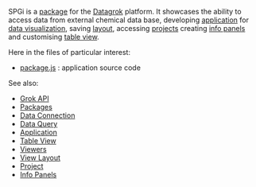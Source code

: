 SPGi is a [package](https://datagrok.ai/help/develop/develop#packages) for the [Datagrok](https://datagrok.ai) platform.
It showcases the ability to access data from external chemical data base, developing 
[application](https://datagrok.ai/help/develop/how-to/build-an-app) for [data visualization](https://datagrok.ai/help/visualize/viewers), 
saving [layout](https://datagrok.ai/help/visualize/view-layout), accessing [projects](https://datagrok.ai/help/overview/project)
creating [info panels](https://datagrok.ai/help/discover/info-panels) and customising [table view](https://datagrok.ai/help/overview/table-view).

Here in the files of particular interest:

* [package.js](https://github.com/datagrok-ai/public/blob/master/packages/Sdtm/detectors.js)
  : application source code
  

See also: 
  * [Grok API](https://datagrok.ai/help/develop/js-api)
  * [Packages](https://datagrok.ai/help/develop/develop#packages)
  * [Data Connection](https://datagrok.ai/help/access/data-connection)
  * [Data Query](https://datagrok.ai/help/access/data-query)
  * [Application](https://datagrok.ai/help/develop/how-to/build-an-app)
  * [Table View](https://datagrok.ai/help/overview/table-view)
  * [Viewers](https://datagrok.ai/help/visualize/viewers)
  * [View Layout](https://datagrok.ai/help/visualize/view-layout)
  * [Project](https://datagrok.ai/help/overview/project)
  * [Info Panels](https://datagrok.ai/help/discover/info-panels)
